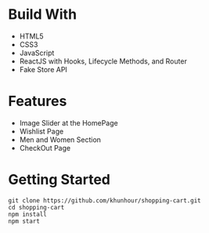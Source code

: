 
# Build With

-   HTML5
-   CSS3
-   JavaScript
-   ReactJS with Hooks, Lifecycle Methods, and Router
-   Fake Store API

# Features

-   Image Slider at the HomePage
-   Wishlist Page
-   Men and Women Section
-   CheckOut Page

# Getting Started

```
git clone https://github.com/khunhour/shopping-cart.git
cd shopping-cart
npm install
npm start
```

